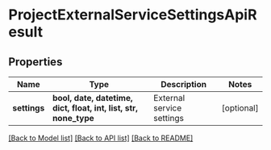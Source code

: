 # ProjectExternalServiceSettingsApiResult


## Properties
Name | Type | Description | Notes
------------ | ------------- | ------------- | -------------
**settings** | **bool, date, datetime, dict, float, int, list, str, none_type** | External service settings | [optional] 

[[Back to Model list]](../README.md#documentation-for-models) [[Back to API list]](../README.md#documentation-for-api-endpoints) [[Back to README]](../README.md)


